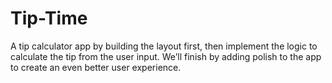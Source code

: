 # Tip-Time
A tip calculator app by building the layout first, then implement the logic to calculate the tip from the user input. We’ll finish by adding polish to the app to create an even better user experience.
